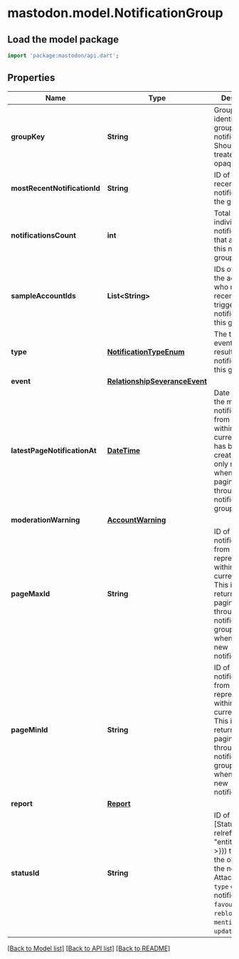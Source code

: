 # mastodon.model.NotificationGroup

## Load the model package
```dart
import 'package:mastodon/api.dart';
```

## Properties
Name | Type | Description | Notes
------------ | ------------- | ------------- | -------------
**groupKey** | **String** | Group key identifying the grouped notifications. Should be treated as an opaque value. | 
**mostRecentNotificationId** | **String** | ID of the most recent notification in the group. | 
**notificationsCount** | **int** | Total number of individual notifications that are part of this notification group. | 
**sampleAccountIds** | **List&lt;String&gt;** | IDs of some of the accounts who most recently triggered notifications in this group. | 
**type** | [**NotificationTypeEnum**](NotificationTypeEnum.md) | The type of event that resulted in the notifications in this group. | 
**event** | [**RelationshipSeveranceEvent**](RelationshipSeveranceEvent.md) |  | [optional] 
**latestPageNotificationAt** | [**DateTime**](DateTime.md) | Date at which the most recent notification from this group within the current page has been created. This is only returned when paginating through notification groups. | [optional] 
**moderationWarning** | [**AccountWarning**](AccountWarning.md) |  | [optional] 
**pageMaxId** | **String** | ID of the newest notification from this group represented within the current page. This is only returned when paginating through notification groups. Useful when polling new notifications. | [optional] 
**pageMinId** | **String** | ID of the oldest notification from this group represented within the current page. This is only returned when paginating through notification groups. Useful when polling new notifications. | [optional] 
**report** | [**Report**](Report.md) |  | [optional] 
**statusId** | **String** | ID of the [Status]({{< relref \"entities/Status\" >}}) that was the object of the notification. Attached when `type` of the notification is `favourite`, `reblog`, `status`, `mention`, `poll`, or `update`. | [optional] 

[[Back to Model list]](../README.md#documentation-for-models) [[Back to API list]](../README.md#documentation-for-api-endpoints) [[Back to README]](../README.md)


